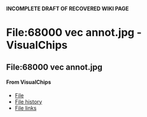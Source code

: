**INCOMPLETE DRAFT OF RECOVERED WIKI PAGE**

# File:68000 vec annot.jpg - VisualChips

## File:68000 vec annot.jpg

#### From VisualChips

- [File](#file)
- [File history](#filehistory)
- [File links](#filelinks)

